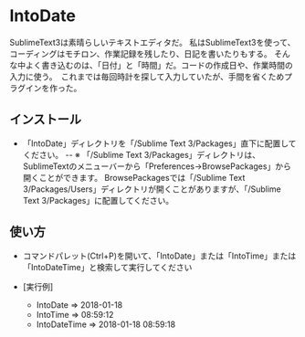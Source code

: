 
# IntoDate

SublimeText3は素晴らしいテキストエディタだ。 私はSublimeText3を使って、コーディングはモチロン、作業記録を残したり、日記を書いたりもする。
そんな中よく書き込むのは、「日付」と「時間」だ。コードの作成日や、作業時間の入力に使う。　これまでは毎回時計を探して入力していたが、手間を省くためプラグインを作った。


## インストール

- 「IntoDate」ディレクトリを「/Sublime Text 3/Packages」直下に配置してください。 
-- ※ 「/Sublime Text 3/Packages」ディレクトリは、SublimeTextのメニューバーから「Preferences->BrowsePackages」から開くことができます。 BrowsePackagesでは「/Sublime Text 3/Packages/Users」ディレクトリが開くことがありますが、「/Sublime Text 3/Packages」に配置してください。


## 使い方

- コマンドパレット(Ctrl+P)を開いて、「IntoDate」または「IntoTime」または「IntoDateTime」と検索して実行してください

- [実行例]
	- IntoDate => 2018-01-18
	- IntoTime => 08:59:12
	- IntoDateTime => 2018-01-18 08:59:18

